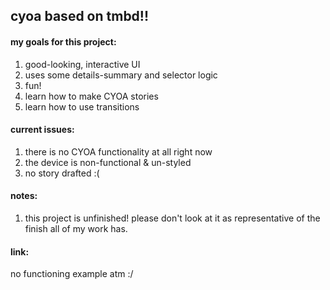 <h2>cyoa based on tmbd!!</h2>

<h4>my goals for this project:</h4>
<ol>
  <li>good-looking, interactive UI</li>
  <li>uses some details-summary and selector logic</li>
  <li>fun!</li>
  <li>learn how to make CYOA stories</li>
  <li>learn how to use transitions</li>
</ol>

<h4>current issues:</h4>
<ol>
  <li>there is no CYOA functionality at all right now</li>
  <li>the device is non-functional & un-styled</li>
  <li>no story drafted :(</li>
</ol>

<h4>notes:</h4>
<ol>
  <li>this project is unfinished! please don't look at it as representative of the finish all of my work has.</li>
</ol>

<h4>link:</h4>
<p>no functioning example atm :/</p>
